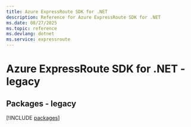 ```yaml
---
title: Azure ExpressRoute SDK for .NET
description: Reference for Azure ExpressRoute SDK for .NET
ms.date: 08/27/2025
ms.topic: reference
ms.devlang: dotnet
ms.service: expressroute
---
```

# Azure ExpressRoute SDK for .NET - legacy
## Packages - legacy
[!INCLUDE [packages](expressroute-index.md)]
